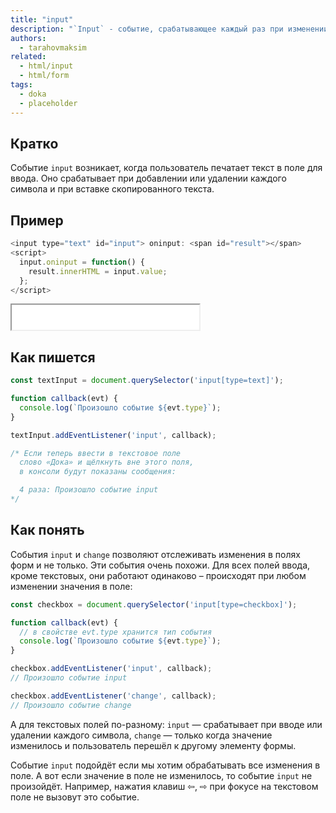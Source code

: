 ```yaml
---
title: "input"
description: "`Input` - событие, срабатывающее каждый раз при изменении значения."
authors:
  - tarahovmaksim
related:
  - html/input
  - html/form
tags:
  - doka
  - placeholder
---
```


## Кратко

Событие `input` возникает, когда пользователь печатает текст в поле для ввода. Оно срабатывает при добавлении или удалении каждого символа и при вставке скопированного текста.

## Пример

```js
<input type="text" id="input"> oninput: <span id="result"></span>
<script>
  input.oninput = function() {
    result.innerHTML = input.value;
  };
</script>
```
<iframe title="Пример работы input" src="demos/index.html" height="40px"></iframe>

## Как пишется

```js
const textInput = document.querySelector('input[type=text]');

function callback(evt) {
  console.log(`Произошло событие ${evt.type}`);
}

textInput.addEventListener('input', callback);

/* Если теперь ввести в текстовое поле
  слово «Дока» и щёлкнуть вне этого поля,
  в консоли будут показаны сообщения:

  4 раза: Произошло событие input
*/
```

## Как понять

События `input` и `change` позволяют отслеживать изменения в полях форм и не только.
Эти события очень похожи. Для всех полей ввода, кроме текстовых, они работают одинаково – происходят при любом изменении значения в поле:
```js
const checkbox = document.querySelector('input[type=checkbox]');

function callback(evt) {
  // в свойстве evt.type хранится тип события
  console.log(`Произошло событие ${evt.type}`);
}

checkbox.addEventListener('input', callback);
// Произошло событие input

checkbox.addEventListener('change', callback);
// Произошло событие change
```

А для текстовых полей по-разному:
`input` — срабатывает при вводе или удалении каждого символа,
`change` — только когда значение изменилось и пользователь перешёл к другому элементу формы.

Событие `input` подойдёт если мы хотим обрабатывать все изменения в поле. A вот если значение в поле не изменилось, то событие `input` не произойдёт. Например, нажатия клавиш ⇦, ⇨ при фокусе на текстовом поле не вызовут это событие.

